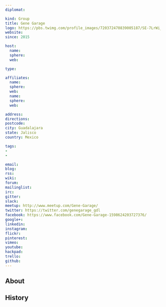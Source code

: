 ```yaml
---
diplomat:

kind: Group
title: Gene Garage
logo: https://pbs.twimg.com/profile_images/720372470839005187/SE-7LrWi_400x400.jpg
website:
since: 2015

host:
  name:
  sphere:
  web:

type:

affiliates:
  name:
  sphere:
  web:
  name:
  sphere:
  web:

address:
directions:
postcode:
city: Guadalajara
state: Jalisco
country: Mexico

tags:
-
-

email:
blog:
rss:
wiki:
forum:
mailinglist:
irc:
gitter:
slack:
meetup: http://www.meetup.com/Gene-Garage/
twitter: https://twitter.com/genegarage_gdl
facebook: https://www.facebook.com/Gene-Garage-1598624203727376/
google+:
linkedin:
instagram:
flickr:
pinterest:
vimeo:
youtube:
hackpad:
trello:
github:
---
```


## About

## History
